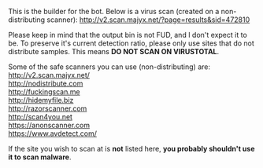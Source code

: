 This is the builder for the bot. Below is a virus scan (created on a non-distributing scanner):
http://v2.scan.majyx.net/?page=results&sid=472810

Please keep in mind that the output bin is not FUD, and I don't expect it to be. To preserve it's current detection ratio, please only use sites that do not distribute samples. This means <b>DO NOT SCAN ON VIRUSTOTAL</b>.

Some of the safe scanners you can use (non-distributing) are:<br>
http://v2.scan.majyx.net/<br>
http://nodistribute.com<br>
http://fuckingscan.me<br>
http://hidemyfile.biz<br>
http://razorscanner.com<br>
http://scan4you.net<br>
https://anonscanner.com<br>
https://www.avdetect.com/<br>

If the site you wish to scan at is <b>not</b> listed here, <b>you probably shouldn't use it to scan malware</b>.
